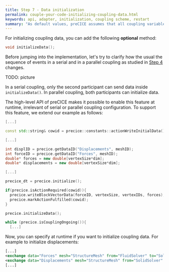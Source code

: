 ```yaml
---
title: Step 7 - Data initialization
permalink: couple-your-code-initializing-coupling-data.html
keywords: api, adapter, initialization, coupling scheme, restart
summary: "As default values, preCICE assumes that all coupling variables are zero initially. For fluid-structure interaction, for example, this means that the structure is in its reference state. Sometimes, you want to change this behavior – for instance, you may want to restart your simulation."
---
```


For initializing coupling data, you can add the following **optional** method:

```cpp
void initializeData();
```

Before jumping into the implementation, let's try to clarify how the usual the sequence of events in a serial and in a parallel coupling as studied in [Step 4](couple-your-code-coupling-flow) changes.

TODO: picture

In a serial coupling, only the second participant can send data inside `initializeData()`. In parallel coupling, both participants can initialize data.

The high-level API of preCICE makes it possible to enable this feature at runtime, irrelevant of serial or parallel coupling configuration. To support this feature, we extend our example as follows:

```cpp
[...]

const std::string& cowid = precice::constants::actionWriteInitialData();

[...]

int displID = precice.getDataID("Displacements", meshID); 
int forceID = precice.getDataID("Forces", meshID); 
double* forces = new double[vertexSize*dim];
double* displacements = new double[vertexSize*dim];

[...]

precice_dt = precice.initialize();

if(precice.isActionRequired(cowid)){
  precice.writeBlockVectorData(forceID, vertexSize, vertexIDs, forces);
  precice.markActionFulfilled(cowid);
}

precice.initializeData();

while (precice.isCouplingOngoing()){
  [...]
```

Now, you can specify at runtime if you want to initialize coupling data. For example to initialize displacements:

```xml
[...]
<exchange data="Forces" mesh="StructureMesh" from="FluidSolver" to="SolidSolver" />
<exchange data="Displacements" mesh="StructureMesh" from="SolidSolver" to="FluidSolver" initialize="yes"/>
[...]
```
